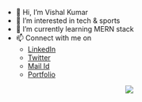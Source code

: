 - 👋 Hi, I’m Vishal Kumar
- 👀 I’m interested in tech & sports
- 🌱 I’m currently learning MERN stack
- 📫 Connect with me on 
  - [LinkedIn](https://www.linkedin.com/in/vishalkumar28/) 
  - [Twitter](https://twitter.com/Vishalk01234)
  - [Mail Id](mailto:leader.vishalkumar@gmail.com)
  - [Portfolio](https://vishalkumar.netlify.app/ )
  
 <div align="center">
  
  ![](https://komarev.com/ghpvc/?username=vleads&color=blue&label=Profile%20Views)
  
</div>

<!---
VLeads/VLeads is a ✨ special ✨ repository because its `README.md` (this file) appears on your GitHub profile.
You can click the Preview link to take a look at your changes.
--->
